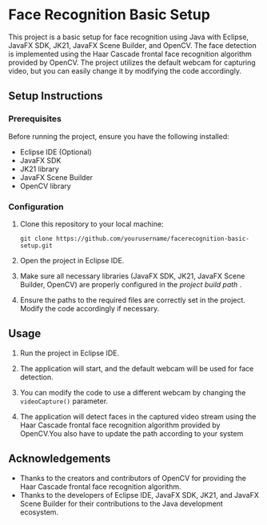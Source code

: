 # Face Recognition Basic Setup

This project is a basic setup for face recognition using Java with Eclipse, JavaFX SDK, JK21, JavaFX Scene Builder, and OpenCV. The face detection is implemented using the Haar Cascade frontal face recognition algorithm provided by OpenCV. The project utilizes the default webcam for capturing video, but you can easily change it by modifying the code accordingly.

## Setup Instructions

### Prerequisites

Before running the project, ensure you have the following installed:

- Eclipse IDE (Optional)
- JavaFX SDK
- JK21 library
- JavaFX Scene Builder
- OpenCV library

### Configuration

1. Clone this repository to your local machine:

    ```
    git clone https://github.com/yourusername/facerecognition-basic-setup.git
    ```

2. Open the project in Eclipse IDE.

3. Make sure all necessary libraries (JavaFX SDK, JK21, JavaFX Scene Builder, OpenCV) are properly configured in the *project build path* .

4. Ensure the paths to the required files are correctly set in the project. Modify the code accordingly if necessary.

## Usage

1. Run the project in Eclipse IDE.

2. The application will start, and the default webcam will be used for face detection.

3. You can modify the code to use a different webcam by changing the `videoCapture()` parameter.

4. The application will detect faces in the captured video stream using the Haar Cascade frontal face recognition algorithm provided by OpenCV.You also have to update the path according to your system

## Acknowledgements

- Thanks to the creators and contributors of OpenCV for providing the Haar Cascade frontal face recognition algorithm.
- Thanks to the developers of Eclipse IDE, JavaFX SDK, JK21, and JavaFX Scene Builder for their contributions to the Java development ecosystem.
